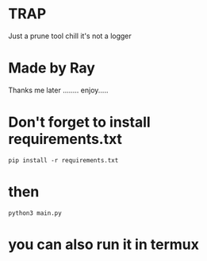 # TRAP 
 Just a prune tool chill it's not a logger  
  
 # Made by Ray 
 Thanks me later ........ 
 enjoy..... 
 # Don't forget to install requirements.txt
  
```pip install -r requirements.txt ```
 # then 
 ```python3 main.py ```
  
 # you can also run it in termux 